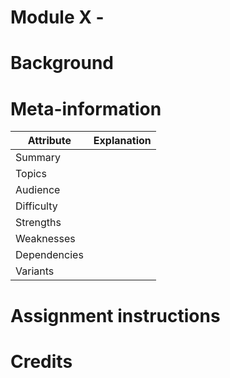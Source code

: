 Module X - 
=======================
# Background


# Meta-information

| Attribute | Explanation |
| ------------- | ------------- |
| Summary |  |
| Topics  |  |
| Audience |  |
| Difficulty |  |
| Strengths |  |
| Weaknesses |  | 
| Dependencies |  |
| Variants |  |

# Assignment instructions


# Credits
